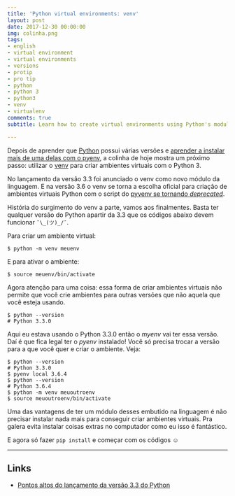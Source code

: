 ```yaml
---
title: 'Python virtual environments: venv'
layout: post
date: 2017-12-30 00:00:00
img: colinha.png
tags:
- english
- virtual environment
- virtual environments
- versions
- protip
- pro tip
- python
- python 3
- python3
- venv
- virtualenv
comments: true
subtitle: Learn how to create virtual environments using Python's module venv

---
```

Depois de aprender que [Python](https://www.python.org/) possui várias versões e [aprender a instalar mais de uma delas com o pyenv](http://jtemporal.com/pyenv-inicio/), a colinha de hoje mostra um próximo passo: utilizar o [venv](https://docs.python.org/3/library/venv.html) para criar ambientes virtuais com o Python 3.

No lançamento da versão 3.3 foi anunciado o venv como novo módulo da linguagem. E na versão 3.6 o venv se torna a escolha oficial para criação de ambientes virtuais Python com o script do [pyvenv se tornando _deprecated_](https://docs.python.org/dev/whatsnew/3.6.html#id8).

História do surgimento do venv a parte, vamos aos finalmentes. Basta ter qualquer versão do Python apartir da 3.3 que os códigos abaixo devem funcionar `¯\_(ツ)_/¯`.

Para criar um ambiente virtual:
~~~ console
$ python -m venv meuenv
~~~

E para ativar o ambiente:
~~~ console
$ source meuenv/bin/activate
~~~

Agora atenção para uma coisa: essa forma de criar ambientes virtuais não permite que você crie ambientes para outras versões que não aquela que você esteja usando.

~~~ console
$ python --version
# Python 3.3.0
~~~

Aqui eu estava usando o Python 3.3.0 então o _myenv_ vai ter essa versão. Daí é que fica legal ter o _pyenv_ instalado! Você só precisa trocar a versão para a que você quer e criar o ambiente. Veja:

~~~ console
$ python --version
# Python 3.3.0
$ pyenv local 3.6.4
$ python --version
# Python 3.6.4
$ python -m venv meuoutroenv
$ source meuoutroenv/bin/activate
~~~

Uma das vantagens de ter um módulo desses embutido na linguagem é não precisar instalar nada mais para conseguir criar ambientes virtuais. Pra galera evita instalar coisas extras no computador como eu isso é fantástico.

E agora só fazer `pip install` e começar com os códigos ☺️

----
## Links
- [Pontos altos do lançamento da versão 3.3 do Python](https://docs.python.org/dev/whatsnew/3.3.html#summary-release-highlights)